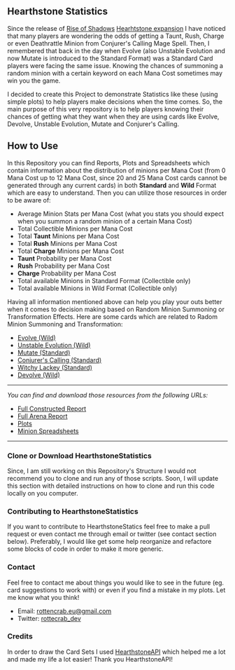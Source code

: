 ## Hearthstone Statistics
Since the release of [Rise of Shadows](https://playhearthstone.com/en-us/expansions-adventures/rise-of-shadows/) [Hearhtstone expansion](https://playhearthstone.com/en-us/) I have noticed that many players are wondering the odds of getting a Taunt, Rush, Charge or even Deathrattle Minion from Conjurer's Calling Mage Spell. Then, I remembered that back in the day when Evolve (also Unstable Evolution and now Mutate is introduced to the Standard Format) was a Standard Card players were facing the same issue. Knowing the chances of summoning a random minion with a certain keyword on each Mana Cost sometimes may win you the game.

I decided to create this Project to demonstrate Statistics like these (using simple plots) to help players make decisions when the time comes. So, the main purpose of this very repository is to help players knowing their chances of getting what they want when they are using cards like Evolve, Devolve, Unstable Evolution, Mutate and Conjurer's Calling.

## How to Use

In this Repository you can find Reports, Plots and Spreadsheets which contain information about the distribution of minions per Mana Cost (from 0 Mana Cost up to 12 Mana Cost, since 20 and 25 Mana Cost cards cannot be generated through any current cards) in both **Standard** and **Wild** Format which are easy to understand. Then you can utilize those resources in order to be aware of:
 
* Average Minion Stats per Mana Cost (what you stats you should expect when you summon a random minion of a certain Mana Cost)
* Total Collectible Minions per Mana Cost
* Total **Taunt** Minions per Mana Cost
* Total **Rush** Minions per Mana Cost
* Total **Charge** Minions per Mana Cost
* **Taunt** Probability per Mana Cost
* **Rush** Probability per Mana Cost
* **Charge** Probability per Mana Cost
* Total available Minions in Standard Format (Collectible only)
* Total available Minions in Wild Format (Collectible only)

Having all information mentioned above can help you play your outs better when it comes to decision making based on Random Minion Summoning or Transformation Effects. Here are some cards which are related to Radom Minion Summoning and Transformation:

* [Evolve (Wild)](https://hearthstone.gamepedia.com/Evolve)
* [Unstable Evolution (Wild)](https://hearthstone.gamepedia.com/Unstable_Evolution)
* [Mutate (Standard)](https://hearthstone.gamepedia.com/Mutate)
* [Conjurer's Calling (Standard)](https://hearthstone.gamepedia.com/Conjurer%27s_Calling)
* [Witchy Lackey (Standard)](https://hearthstone.gamepedia.com/Witchy_Lackey)
* [Devolve (Wild)](https://hearthstone.gamepedia.com/Devolve)
***
*You can find and download those resources from the following URLs:*

* [Full Constructed Report](https://github.com/RottenCrab/HearthstoneStatistics/blob/master/Reports/CONSTRUCTED_REPORT.md)
* [Full Arena Report](https://github.com/RottenCrab/HearthstoneStatistics/blob/master/Reports/ARENA_REPORT.md)
* [Plots](https://github.com/RottenCrab/HearthstoneStatistics/tree/master/Plots)
* [Minion Spreadsheets](https://github.com/RottenCrab/HearthstoneStatistics/tree/master/Spreadsheets)

***

### Clone or Download HearthstoneStatistics
Since, I am still working on this Repository's Structure I would not recommend you to clone and run any of those scripts. Soon, I will update this section with detailed instructions on how to clone and run this code locally on you computer.

### Contributing to HearthstoneStatistics
If you want to contribute to HearthstoneStatics feel free to make a pull request or even contact me through email or twitter (see contact section below). Preferably, I would like get some help reorganize and refactore some blocks of code in order to make it more generic.

### Contact 

Feel free to contact me about things you would like to see in the future (eg. card suggestions to work with) or even if you find a mistake in my plots. Let me know what you think!

* Email: [rottencrab.eu@gmail.com](rottencrab.eu@gmail.com)
* Twitter: [rottecrab_dev](https://twitter.com/rottencrab_dev)

### Credits
In order to draw the Card Sets I used [HearthstoneAPI](https://hearthstoneapi.com/) which helped me a lot and made my life a lot easier! Thank you HearthstoneAPI!